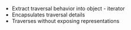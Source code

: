 - Extract traversal behavior into object - iterator
- Encapsulates traversal details
- Traverses without exposing representations
